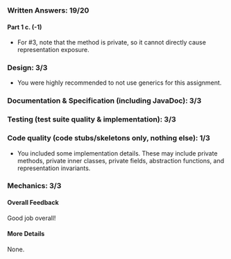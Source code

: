 ### Written Answers: 19/20

#### Part 1 c. (-1)

- For #3, note that the method is private, so it cannot directly cause
representation exposure.

### Design: 3/3

- You were highly recommended to not use generics for this assignment.

### Documentation & Specification (including JavaDoc): 3/3

### Testing (test suite quality & implementation): 3/3

### Code quality (code stubs/skeletons only, nothing else): 1/3

- You included some implementation details.  These may include private methods,
private inner classes, private fields, abstraction functions, and representation
invariants.

### Mechanics: 3/3

#### Overall Feedback

Good job overall!

#### More Details

None.
